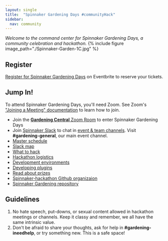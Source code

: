 ```yaml
---
layout: single
title:  "Spinnaker Gardening Days #communityHack"
sidebar:
  nav: community
---
```

_Welcome to the command center for Spinnaker Gardening Days, a community celebration and hackathon._
{%
  include
  figure
  image_path="./Spinnaker-Garden-1C.jpg"
%}
## Register
[Register for Spinnaker Gardening Days](https://www.eventbrite.com/e/spinnaker-gardening-days-communityhack-tickets-97845696111) on Eventbrite to reserve your tickets.

## Jump In!
To attend Spinnaker Gardening Days, you'll need Zoom. See Zoom's ["Joining a Meeting" documentation](https://support.zoom.us/hc/en-us/articles/201362193-Joining-a-Meeting) to learn how to join.

* Join the [__Gardening Central__ Zoom Room](https://armory.zoom.us/j/6807216019) to enter Spinnaker Gardening Days
* Join [Spinnaker Slack](https://join.spinnaker.io) to chat in [event & team channels](slack-map.md). Visit __#gardening-general__, our main event channel.
* [Master schedule](schedule.md)
* [Slack map](slack-map.md)
* [What to hack](what-to-hack.md)
* [Hackathon logistics](hack-logistics.md)
* [Development environments](dev-environment.md)
* [Developing plugins](developing-plugins.md)
* [Read about prizes](prizes.md)
* [Spinnaker-hackathon Github organizaion](https://github.com/spinnaker-hackathon)
* [Spinnaker Gardening repository](https://github.com/spinnaker-hackathon/gardening)


## Guidelines
1. No hate speech, put-downs, or sexual content allowed in hackathon meetings or channels. Keep it classy and remember, we all have the same intrinsic value.
2. Don't be afraid to share your thoughts, ask for help in __#gardening-ineedhelp__, or try something new. This is a safe space!
